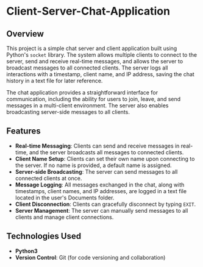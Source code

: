 # Client-Server-Chat-Application

## Overview
This project is a simple chat server and client application built using Python's `socket` library. The system allows multiple clients to connect to the server, send and receive real-time messages, and allows the server to broadcast messages to all connected clients. The server logs all interactions with a timestamp, client name, and IP address, saving the chat history in a text file for later reference.

The chat application provides a straightforward interface for communication, including the ability for users to join, leave, and send messages in a multi-client environment. The server also enables broadcasting server-side messages to all clients.

## Features
- **Real-time Messaging**: Clients can send and receive messages in real-time, and the server broadcasts all messages to connected clients.
- **Client Name Setup**: Clients can set their own name upon connecting to the server. If no name is provided, a default name is assigned.
- **Server-side Broadcasting**: The server can send messages to all connected clients at once.
- **Message Logging**: All messages exchanged in the chat, along with timestamps, client names, and IP addresses, are logged in a text file located in the user's Documents folder.
- **Client Disconnection**: Clients can gracefully disconnect by typing `EXIT`.
- **Server Management**: The server can manually send messages to all clients and manage client connections.

## Technologies Used
- **Python3**
- **Version Control**: Git (for code versioning and collaboration)


